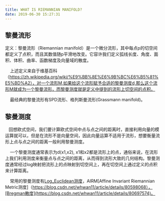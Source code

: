 ```yaml
---
title: WHAT IS RIEMANNIAN MANIFOLD?
date: 2019-06-30 15:27:31
---
```

## 黎曼流形

定义：黎曼流形（Riemannian manifold）是一个微分流形，其中每点p的切空间都定义了点积，而且其数值随p平滑地改变。它容许我们定义弧线长度、角度、面积、体积、曲率、函数梯度及向量域的散度。

    上述定义来自于维基百科（https://zh.wikipedia.org/wiki/%E9%BB%8E%E6%9B%BC%E6%B5%81%E5%BD%A2），对一个流形M,如果给这个流形赋予合适的黎曼测度d,那么这个流形M就成为一个黎曼流形，而黎曼测度就是定义中提到的流形上切空间的点积。

    最经典的黎曼流形有SPD流形、格列斯曼流形(Grassmann manifold)。
## 黎曼测度
   回想欧式空间，我们要计算欧式空间中点与点之间的距离时，直接利用向量的模运算就可以，但是在流形不是向量空间，因此向量运算不适用于流形，想要衡量流形上点与点之间的距离一般利用黎曼测度。

    一个黎曼测度通常表示为d(x1,x2), x1和x2都是流形上的点，通俗来说，在流形上我们利用测度来衡量点与点之间的距离，从而得到流形大致的几何结构。黎曼测度通常经过log映射把流形上的点映射到切空间上，再在切空间上通过定义的点积来计算距离。

    常用的黎曼测度有[Log_Euclidean测度](https://blog.csdn.net/whwan11/article/details/80569644)，AIRM[Affine Invariant Riemannian Metric测度]（https://blog.csdn.net/whwan11/article/details/80598068），[Bregman散度](https://blog.csdn.net/whwan11/article/details/80697574)。
